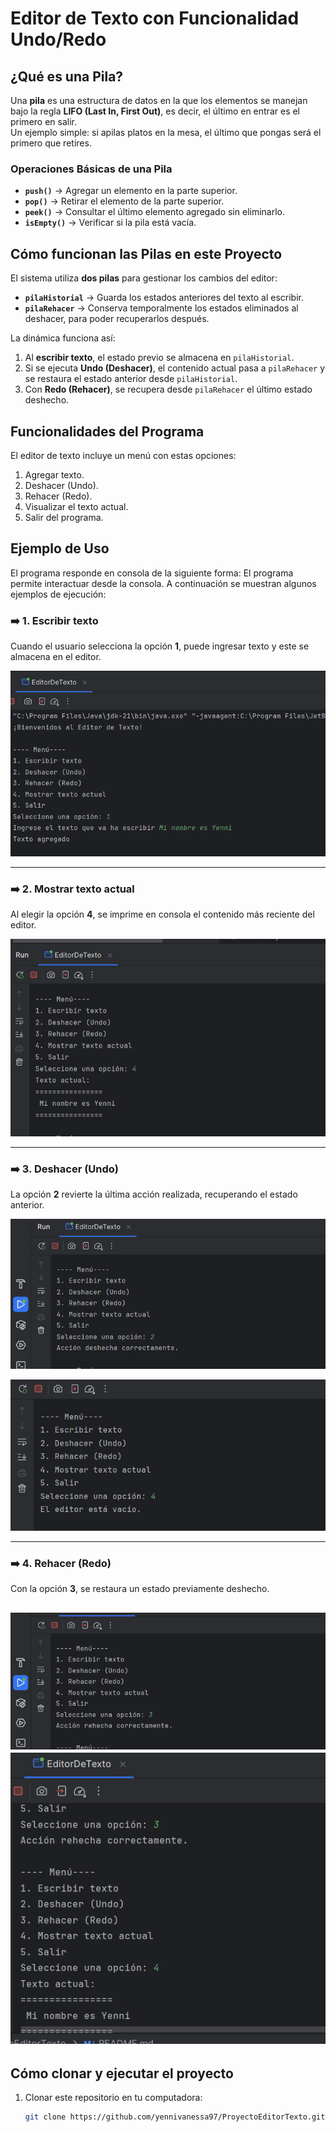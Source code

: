 # Editor de Texto con Funcionalidad Undo/Redo

## ¿Qué es una Pila?
Una **pila** es una estructura de datos en la que los elementos se manejan bajo la regla **LIFO (Last In, First Out)**, es decir, el último en entrar es el primero en salir.  
Un ejemplo simple: si apilas platos en la mesa, el último que pongas será el primero que retires.

###  Operaciones Básicas de una Pila
- **`push()`** → Agregar un elemento en la parte superior.
- **`pop()`** → Retirar el elemento de la parte superior.
- **`peek()`** → Consultar el último elemento agregado sin eliminarlo.
- **`isEmpty()`** → Verificar si la pila está vacía.  


##  Cómo funcionan las Pilas en este Proyecto
El sistema utiliza **dos pilas** para gestionar los cambios del editor:

- **`pilaHistorial`** → Guarda los estados anteriores del texto al escribir.
- **`pilaRehacer`** → Conserva temporalmente los estados eliminados al deshacer, para poder recuperarlos después.

La dinámica funciona así:
1. Al **escribir texto**, el estado previo se almacena en `pilaHistorial`.
2. Si se ejecuta **Undo (Deshacer)**, el contenido actual pasa a `pilaRehacer` y se restaura el estado anterior desde `pilaHistorial`.
3. Con **Redo (Rehacer)**, se recupera desde `pilaRehacer` el último estado deshecho.

## Funcionalidades del Programa
El editor de texto incluye un menú con estas opciones:
1. Agregar texto.
2. Deshacer (Undo).
3. Rehacer (Redo).
4. Visualizar el texto actual.
5. Salir del programa.

## Ejemplo de Uso
El programa responde en consola de la siguiente forma:
El programa permite interactuar desde la consola. A continuación se muestran algunos ejemplos de ejecución:

### ➡️ 1. Escribir texto
Cuando el usuario selecciona la opción **1**, puede ingresar texto y este se almacena en el editor.

![Escribir.png](Imagenes/Escribir.png)

---

### ➡️ 2. Mostrar texto actual
Al elegir la opción **4**, se imprime en consola el contenido más reciente del editor.

![TextoActual.png](Imagenes/TextoActual.png)

---

### ➡️ 3. Deshacer (Undo)
La opción **2** revierte la última acción realizada, recuperando el estado anterior.

![Deshacer.png](Imagenes/Deshacer.png)

![TextoActual2.png](Imagenes/TextoActual2.png)

---

### ➡️ 4. Rehacer (Redo)
Con la opción **3**, se restaura un estado previamente deshecho.

![Rehacer.png](Imagenes/Rehacer.png)
![TextoActual3.png](Imagenes/TextoActual3.png)
---

## Cómo clonar y ejecutar el proyecto

1. Clonar este repositorio en tu computadora:
   ```bash
   git clone https://github.com/yennivanessa97/ProyectoEditorTexto.git

